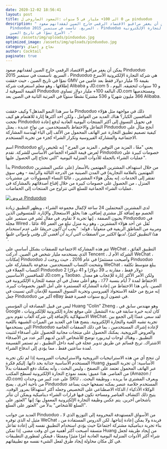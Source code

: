 ```yaml
---
date: 2020-12-02 18:56:41
layout: post
title: من 0 الى 100+ مليار في 5 سنوات :الصعود الصاروخي ل pinduoduo
description: " يمكن أن يغفر مراقبو الاقتصاد الرقمي خارج الصين لفقدانهم صعود
  Pinduoduo السريع. تأسست في سبتمبر 2015 ، Pinduoduo هي شركة التجارة الإلكترونية
  الأسرع نموًا في تاريخ الصين ،"
image: /assets/img/uploads/pinduoduo.jpg
optimized_image: /assets/img/uploads/pinduoduo.jpg
category: نجاح و إخفاق
author: Cocktail
paginate: true
---
```

يمكن أن يغفر مراقبو الاقتصاد الرقمي خارج الصين لفقدانهم صعود Pinduoduo السريع. تأسست في سبتمبر 2015 ، Pinduoduo هي شركة التجارة الإلكترونية الأسرع نموًا في تاريخ الصين ، حيث حققت GMV بقيمة 15 مليار دولار فقط بعد عامين من إطلاقها ، وهو معلم استغرقت شركة Alibaba و JD.com 5 و 10 سنوات لتحقيقه. اليوم ، القيمة السوقية لـ Pinduoduo البالغة 100+ مليار دولار تساوي JD.com ومستخدميها 366 مليون شهريًا و 536 مشتريًا نشطًا سنويًا في المرتبة الثانية في الصين بعد Alibaba.   

ما سر هذا النمو المذهل؟ وكيف حققت Pinduoduo ذلك في مواجهة مثل هؤلاء المنافسين الكبار؟ هناك العديد من العوامل ، ولكن أحد أكثرها إثارة للاهتمام هو كيف نجحت Pinduoduo في تحويل التسوق إلى أكثر المنتجات اليومية العادية لدفع إعادة التفاعل والاحتفاظ بالمستخدمين. من نواحٍ عديدة ، يمثل Pinduoduo أنجح مثال على كيفية تصميم تطبيق التجارة عبر الهاتف المحمول من الألف إلى الياء لهندسة المشاركة الاجتماعية والمشاركة الفيروسية وتكرار الشراء كجزء من تجربة المستخدم. 

اسم Pinduoduo يعني "معًا ، المزيد من التوفير ، المزيد من المرح." إنه تلخيص رائع لعرض قيمة الشراء الجماعي الأساسي للشركة. تقدم Pinduoduo خصومات كبيرة على عمليات الشراء بالجملة للأدوات المنزلية اليومية "التي تحتاج إلى الحصول عليها". 

بدأ Pinduoduo من خلال استهداف المشترين المهتمين بالأسعار (على عكس المشترين المهتمين بالعلامة التجارية) في المدن الصينية من الدرجة الثالثة والرابعة - وهي سوق تفتقر إلى الخدمات. إنه يمكّن هؤلاء المشترين ، غالبًا النساء المسؤولات عن مشتريات المنزل ، من الحصول على خصومات كبيرة من خلال إقناع أصدقائهم بالمشاركة في عمليات الشراء الجماعية للسلع التي تتراوح من المنتجات إلى الحفاضات.

[![عروض Pinduoduo](https://thumbor.forbes.com/thumbor/960x0/https%3A%2F%2Fblogs-images.forbes.com%2Feladnatanson%2Ffiles%2F2019%2F12%2FPin-_Forbes-1200x669.jpg)](https://translate.googleusercontent.com/translate_c?depth=1&hl=en&pto=aue&rurl=translate.google.com&sl=en&sp=nmt4&tl=ar&u=https://blogs.forbes.com/eladnatanson/files/2019/12/Pin-_Forbes.png&usg=ALkJrhiUAov9q32G1N64nkHRVEv23Ntl4A)

لدى المشترين المحتملين 24 ساعة لإكمال مجموعة الشراء ، ويظهر التطبيق زيادة الخصم مع إضافة كل مشتري إضافي. هذا يخلق الاستعجال والإثارة. للمتسوقين الذين يحبون الصفقة ، إنها تجربة لا تقاوم. في مقال نُشر في سبتمبر على Pinduoduo في مجلة Wired ، نُقل عن أحد هؤلاء المشترين ، وهو ربة منزل تبلغ من العمر 46 عامًا ومربية من المناطق الريفية في منغوليا ، قوله:  *"يجب أن أكون حريصًا على عدم استخدام هذا التطبيق كثيرًا. لديها الكثير من الصفقات التي أريد أن أقضي كل وقتي وأموالي عليها ".* 

تتم هذه المشاركة الاجتماعية للصفقات بشكل أساسي على WeChat ، التطبيق الفائق الذي يستخدمه مليار شخص في الصين. أدركت Tencent ، الشركة الأم لـ WeChat ، إمكانات Pinduoduo وأصبحت مستثمرًا في عام 2016 ، حيث روجت لـ Pinduoduo وشحنت اكتساب المستخدمين. مدفوعة بالمشاركة على WeChat ، يبلغ متوسط ​​تكلفة اكتساب العملاء في Pinduoduo 2 دولار فقط ، مقارنة بـ 39 دولارًا و 41 دولارًا للمنافسين الأساسيين JD.com و Taobao. ولكن الأمر الأكثر إثارة للإعجاب هو معدل الاحتفاظ لمدة 7 أيام بنسبة 77٪ ، وهو أعلى معدل في أي منصة للتجارة الإلكترونية في الصين. يأتي هذا الاحتفاظ من إعادة المشاركة المستمرة على أمل الفوز بخصومات كبيرة. إنه مزيج من حلقة الاستحواذ الفيروسي وتجربة التسوق المسببة للإدمان التي تسببت في جعل Pinduoduo أكبر من eBay في غضون أربع سنوات قصيرة فقط. 

ليس من قبيل المصادفة أن المؤسس Huang “Colin” Zheng ، وهو مهندس سابق في Google ، كان لديه خبرة سابقة في بدء التشغيل على موقع تجارة إلكترونية للإلكترونيات الاستهلاكية بالإضافة إلى شركة ألعاب تقوم بدور WeChat. لقد سعى عمدًا إلى الجمع بين تجربة تشبه اللعبة والتجارة الإلكترونية. يتضح هذا في العديد من الميزات الشبيهة باللعبة التي يستخدمها Pinduoduo لإعادة إشراك المستخدمين ، بما في ذلك الصفقات الخاصة والعروض الترويجية. يمكنك الحصول على منتجات مجانية للحصول على أصدقاء لتثبيت التطبيق ، وهناك لوحات ليدربورد توضح للأشخاص الذين لديهم أكبر عدد من الأصدقاء الاشتراك. تربح قسائم عن طريق تدوير عجلة في لعبة داخل التطبيق ، ثم تستمر القسيمة لمدة ساعتين فقط ، مما يؤدي إلى اندفاع الشراء. 

لن تنجح أي من هذه الاستراتيجيات الترويجية والاستراتيجيات الفيروسية إذا لم تكن تجربة المستخدم الأساسية جذابة بحد ذاتها. إليكم فكرة Huang الأساسية: أن تجربة التسوق عبر الهاتف المحمول تعتمد على التصفح ، وليس البحث ، وأنه يمكنك دفع الصفقات بدلاً من العناصر. هذا عميق: يعتمد نموذج التجارة الإلكترونية لسطح المكتب (Amazon / JD.com) على عدد كبير من وحدات SKU ، ويعرف المشتري ما يريده ، ووظيفة البحث. من ناحية أخرى ، يمنح Pinduoduo المستخدم خلاصة عنصر يمكنه تصفحها حيث يساعد الوكلاء الأذكياء / الذكاء الاصطناعي على التخصيص وجعله أكثر استهدافًا بمرور الوقت. يتيح ذلك اكتشاف العناصر ومساحة تكون فيها قرارات الشراء ديناميكية ويمكن أن تتأثر بأشخاص آخرين. يتم عكس وظيفة التجارة الإلكترونية المعمول بها: إنها "العثور على السلع للأشخاص" بدلاً من "العثور على السلع".

العديد من جوانب Pinduoduo ، من الأسواق المستهدفة المحرومة إلى التوزيع الذي لا مثيل له الذي توفره WeChat ، فريدة ولا يمكن إعادة إنتاجها. لكن الدروس المستفادة من بناء تجربة ديناميكية مشتركة اجتماعيًا حيث يؤدي استخدام التطبيق نفسه إلى إعادة تفاعل متسقة أصبحت أكثر أهمية من أي وقت مضى. إذا تمكن Huang من إيجاد طريقة لجعل شراء أكثر الأدوات المنزلية اليومية العادية أمرًا مثيرًا وممتعًا ، فيمكن لمطوري التطبيقات في كل مكان محاولة إيجاد طرق لفعل الشيء نفسه مع تطبيقاتهم.